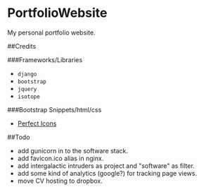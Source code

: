 PortfolioWebsite
================

My personal portfolio website.





##Credits

###Frameworks/Libraries

- `django` 
- `bootstrap`
- `jquery`
- `isotope`

###Bootstrap Snippets/html/css

- [Perfect Icons](http://perfecticons.com/)


##Todo

- add gunicorn in to the software stack.
- add favicon.ico alias in nginx.
- add intergalactic intruders as project and "software" as filter.
- add some kind of analytics (google?) for tracking page views.
- move CV hosting to dropbox.
